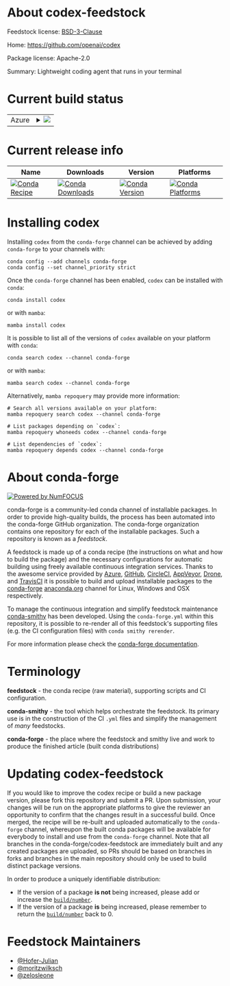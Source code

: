 About codex-feedstock
=====================

Feedstock license: [BSD-3-Clause](https://github.com/conda-forge/codex-feedstock/blob/main/LICENSE.txt)

Home: https://github.com/openai/codex

Package license: Apache-2.0

Summary: Lightweight coding agent that runs in your terminal

Current build status
====================


<table>
    
  <tr>
    <td>Azure</td>
    <td>
      <details>
        <summary>
          <a href="https://dev.azure.com/conda-forge/feedstock-builds/_build/latest?definitionId=25451&branchName=main">
            <img src="https://dev.azure.com/conda-forge/feedstock-builds/_apis/build/status/codex-feedstock?branchName=main">
          </a>
        </summary>
        <table>
          <thead><tr><th>Variant</th><th>Status</th></tr></thead>
          <tbody><tr>
              <td>linux_64</td>
              <td>
                <a href="https://dev.azure.com/conda-forge/feedstock-builds/_build/latest?definitionId=25451&branchName=main">
                  <img src="https://dev.azure.com/conda-forge/feedstock-builds/_apis/build/status/codex-feedstock?branchName=main&jobName=linux&configuration=linux%20linux_64_" alt="variant">
                </a>
              </td>
            </tr><tr>
              <td>osx_64</td>
              <td>
                <a href="https://dev.azure.com/conda-forge/feedstock-builds/_build/latest?definitionId=25451&branchName=main">
                  <img src="https://dev.azure.com/conda-forge/feedstock-builds/_apis/build/status/codex-feedstock?branchName=main&jobName=osx&configuration=osx%20osx_64_" alt="variant">
                </a>
              </td>
            </tr><tr>
              <td>osx_arm64</td>
              <td>
                <a href="https://dev.azure.com/conda-forge/feedstock-builds/_build/latest?definitionId=25451&branchName=main">
                  <img src="https://dev.azure.com/conda-forge/feedstock-builds/_apis/build/status/codex-feedstock?branchName=main&jobName=osx&configuration=osx%20osx_arm64_" alt="variant">
                </a>
              </td>
            </tr><tr>
              <td>win_64</td>
              <td>
                <a href="https://dev.azure.com/conda-forge/feedstock-builds/_build/latest?definitionId=25451&branchName=main">
                  <img src="https://dev.azure.com/conda-forge/feedstock-builds/_apis/build/status/codex-feedstock?branchName=main&jobName=win&configuration=win%20win_64_" alt="variant">
                </a>
              </td>
            </tr><tr>
              <td>win_arm64</td>
              <td>
                <a href="https://dev.azure.com/conda-forge/feedstock-builds/_build/latest?definitionId=25451&branchName=main">
                  <img src="https://dev.azure.com/conda-forge/feedstock-builds/_apis/build/status/codex-feedstock?branchName=main&jobName=win&configuration=win%20win_arm64_" alt="variant">
                </a>
              </td>
            </tr>
          </tbody>
        </table>
      </details>
    </td>
  </tr>
</table>

Current release info
====================

| Name | Downloads | Version | Platforms |
| --- | --- | --- | --- |
| [![Conda Recipe](https://img.shields.io/badge/recipe-codex-green.svg)](https://anaconda.org/conda-forge/codex) | [![Conda Downloads](https://img.shields.io/conda/dn/conda-forge/codex.svg)](https://anaconda.org/conda-forge/codex) | [![Conda Version](https://img.shields.io/conda/vn/conda-forge/codex.svg)](https://anaconda.org/conda-forge/codex) | [![Conda Platforms](https://img.shields.io/conda/pn/conda-forge/codex.svg)](https://anaconda.org/conda-forge/codex) |

Installing codex
================

Installing `codex` from the `conda-forge` channel can be achieved by adding `conda-forge` to your channels with:

```
conda config --add channels conda-forge
conda config --set channel_priority strict
```

Once the `conda-forge` channel has been enabled, `codex` can be installed with `conda`:

```
conda install codex
```

or with `mamba`:

```
mamba install codex
```

It is possible to list all of the versions of `codex` available on your platform with `conda`:

```
conda search codex --channel conda-forge
```

or with `mamba`:

```
mamba search codex --channel conda-forge
```

Alternatively, `mamba repoquery` may provide more information:

```
# Search all versions available on your platform:
mamba repoquery search codex --channel conda-forge

# List packages depending on `codex`:
mamba repoquery whoneeds codex --channel conda-forge

# List dependencies of `codex`:
mamba repoquery depends codex --channel conda-forge
```


About conda-forge
=================

[![Powered by
NumFOCUS](https://img.shields.io/badge/powered%20by-NumFOCUS-orange.svg?style=flat&colorA=E1523D&colorB=007D8A)](https://numfocus.org)

conda-forge is a community-led conda channel of installable packages.
In order to provide high-quality builds, the process has been automated into the
conda-forge GitHub organization. The conda-forge organization contains one repository
for each of the installable packages. Such a repository is known as a *feedstock*.

A feedstock is made up of a conda recipe (the instructions on what and how to build
the package) and the necessary configurations for automatic building using freely
available continuous integration services. Thanks to the awesome service provided by
[Azure](https://azure.microsoft.com/en-us/services/devops/), [GitHub](https://github.com/),
[CircleCI](https://circleci.com/), [AppVeyor](https://www.appveyor.com/),
[Drone](https://cloud.drone.io/welcome), and [TravisCI](https://travis-ci.com/)
it is possible to build and upload installable packages to the
[conda-forge](https://anaconda.org/conda-forge) [anaconda.org](https://anaconda.org/)
channel for Linux, Windows and OSX respectively.

To manage the continuous integration and simplify feedstock maintenance
[conda-smithy](https://github.com/conda-forge/conda-smithy) has been developed.
Using the ``conda-forge.yml`` within this repository, it is possible to re-render all of
this feedstock's supporting files (e.g. the CI configuration files) with ``conda smithy rerender``.

For more information please check the [conda-forge documentation](https://conda-forge.org/docs/).

Terminology
===========

**feedstock** - the conda recipe (raw material), supporting scripts and CI configuration.

**conda-smithy** - the tool which helps orchestrate the feedstock.
                   Its primary use is in the construction of the CI ``.yml`` files
                   and simplify the management of *many* feedstocks.

**conda-forge** - the place where the feedstock and smithy live and work to
                  produce the finished article (built conda distributions)


Updating codex-feedstock
========================

If you would like to improve the codex recipe or build a new
package version, please fork this repository and submit a PR. Upon submission,
your changes will be run on the appropriate platforms to give the reviewer an
opportunity to confirm that the changes result in a successful build. Once
merged, the recipe will be re-built and uploaded automatically to the
`conda-forge` channel, whereupon the built conda packages will be available for
everybody to install and use from the `conda-forge` channel.
Note that all branches in the conda-forge/codex-feedstock are
immediately built and any created packages are uploaded, so PRs should be based
on branches in forks and branches in the main repository should only be used to
build distinct package versions.

In order to produce a uniquely identifiable distribution:
 * If the version of a package **is not** being increased, please add or increase
   the [``build/number``](https://docs.conda.io/projects/conda-build/en/latest/resources/define-metadata.html#build-number-and-string).
 * If the version of a package **is** being increased, please remember to return
   the [``build/number``](https://docs.conda.io/projects/conda-build/en/latest/resources/define-metadata.html#build-number-and-string)
   back to 0.

Feedstock Maintainers
=====================

* [@Hofer-Julian](https://github.com/Hofer-Julian/)
* [@moritzwilksch](https://github.com/moritzwilksch/)
* [@zelosleone](https://github.com/zelosleone/)

